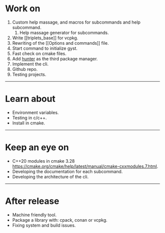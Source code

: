 # Work on
1. Custom help massage, and macros for subcommands and help subcommand.
	1. Help massage generator for subcommands. 
2. Write [[triplets_base]] for vcpkg.
3. Rewriting of the [[Options and commands]] file.
4. Start command to initialize gyst. 
5. Fast check on cmake files.
6. Add [hunter](https://github.com/cpp-pm/hunter) as the third package manager. 
7. Implement the cli.
8. Github repo.
9. Testing projects.
---
# Learn about
- Environment variables.
- Testing in c/c++.
- Install in cmake.
---
# Keep an eye on
- C++20 modules in cmake 3.28 https://cmake.org/cmake/help/latest/manual/cmake-cxxmodules.7.html.
- Developing the documentation for each subcommand.
- Developing the architecture of the cli.
---
# After release
- Machine friendly tool.
- Package a library with: cpack, conan or vcpkg.
- Fixing system and build issues.